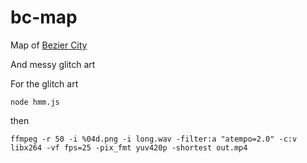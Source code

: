 # bc-map

Map of [Bezier City](beziercity.com)

And messy glitch art

For the glitch art

```
node hmm.js
```

then

```
ffmpeg -r 50 -i %04d.png -i long.wav -filter:a "atempo=2.0" -c:v libx264 -vf fps=25 -pix_fmt yuv420p -shortest out.mp4
```
